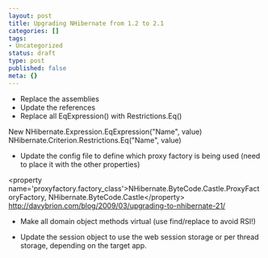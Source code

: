 ```yaml
---
layout: post
title: Upgrading NHibernate from 1.2 to 2.1
categories: []
tags:
- Uncategorized
status: draft
type: post
published: false
meta: {}
---
```

- Replace the assemblies
- Update the references
- Replace all EqExpression() with Restrictions.Eq()

New NHibernate.Expression.EqExpression("Name", value)
NHibernate.Criterion.Restrictions.Eq("Name", value)

- Update the config file to define which proxy factory is being used (need to place it with the other properties)

&lt;property name='proxyfactory.factory_class'&gt;NHibernate.ByteCode.Castle.ProxyFactoryFactory, NHibernate.ByteCode.Castle&lt;/property&gt;
<a href="http://davybrion.com/blog/2009/03/upgrading-to-nhibernate-21/">http://davybrion.com/blog/2009/03/upgrading-to-nhibernate-21/</a>

- Make all domain object methods virtual (use find/replace to avoid RSI!)

- Update the session object to use the web session storage or per thread storage, depending on the target app.

